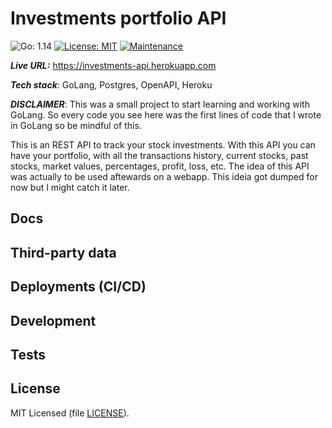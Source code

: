 # Investments portfolio API

![Go: 1.14](https://img.shields.io/badge/Go-1.14-blue)
[![License: MIT](https://img.shields.io/badge/License-MIT-blue)](https://opensource.org/licenses/MIT)
[![Maintenance](https://img.shields.io/badge/Maintained%3F-no-red.svg)](https://github.com/WeNeedThePoh/investment-api/graphs/commit-activity)

***Live URL:*** https://investments-api.herokuapp.com  

***Tech stack***: GoLang, Postgres, OpenAPI, Heroku

***DISCLAIMER***: This was a small project to start learning and working with GoLang. So every code you see here was the first lines of code that I wrote in GoLang so be mindful of this.

This is an REST API to track your stock investments. With this API you can have your portfolio, with all the transactions history, current stocks, past stocks, market values, percentages, profit, loss, etc. The idea of this API was actually to be used aftewards on a webapp. This ideia got dumped for now but I might catch it later.

## Docs

## Third-party data

## Deployments (CI/CD)

## Development

## Tests

## License

MIT Licensed (file [LICENSE](LICENSE)).
